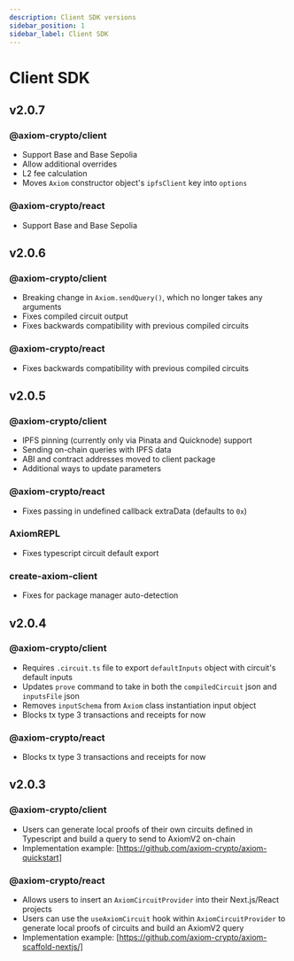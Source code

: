 ```yaml
---
description: Client SDK versions
sidebar_position: 1
sidebar_label: Client SDK
---
```


# Client SDK

## v2.0.7

### @axiom-crypto/client

- Support Base and Base Sepolia
- Allow additional overrides
- L2 fee calculation
- Moves `Axiom` constructor object's `ipfsClient` key into `options`

### @axiom-crypto/react

- Support Base and Base Sepolia

## v2.0.6

### @axiom-crypto/client

- Breaking change in `Axiom.sendQuery()`, which no longer takes any arguments
- Fixes compiled circuit output
- Fixes backwards compatibility with previous compiled circuits

### @axiom-crypto/react

- Fixes backwards compatibility with previous compiled circuits

## v2.0.5

### @axiom-crypto/client

- IPFS pinning (currently only via Pinata and Quicknode) support
- Sending on-chain queries with IPFS data
- ABI and contract addresses moved to client package
- Additional ways to update parameters

### @axiom-crypto/react

- Fixes passing in undefined callback extraData (defaults to `0x`)

### AxiomREPL

- Fixes typescript circuit default export

### create-axiom-client

- Fixes for package manager auto-detection

## v2.0.4

### @axiom-crypto/client

- Requires `.circuit.ts` file to export `defaultInputs` object with circuit's default inputs
- Updates `prove` command to take in both the `compiledCircuit` json and `inputsFile` json
- Removes `inputSchema` from `Axiom` class instantiation input object
- Blocks tx type 3 transactions and receipts for now

### @axiom-crypto/react

- Blocks tx type 3 transactions and receipts for now

## v2.0.3

### @axiom-crypto/client

- Users can generate local proofs of their own circuits defined in Typescript and build a query to send to AxiomV2 on-chain
- Implementation example: [https://github.com/axiom-crypto/axiom-quickstart]

### @axiom-crypto/react

- Allows users to insert an `AxiomCircuitProvider` into their Next.js/React projects
- Users can use the `useAxiomCircuit` hook within `AxiomCircuitProvider` to generate local proofs of circuits and build an AxiomV2 query
- Implementation example: [https://github.com/axiom-crypto/axiom-scaffold-nextjs/]
